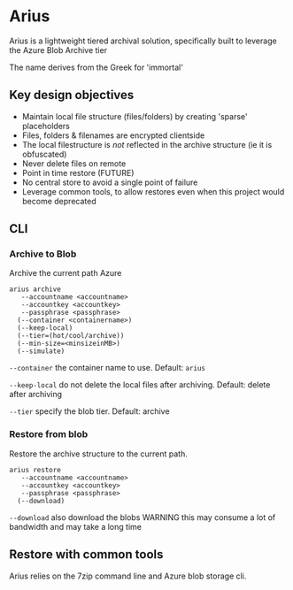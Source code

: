 # Arius
Arius is a lightweight tiered archival solution, specifically built to leverage the Azure Blob Archive tier

The name derives from the Greek for 'immortal'

## Key design objectives
* Maintain local file structure (files/folders) by creating 'sparse' placeholders
* Files, folders & filenames are encrypted clientside
* The local filestructure is _not_ reflected in the archive structure (ie it is obfuscated)
* Never delete files on remote
* Point in time restore (FUTURE)
* No central store to avoid a single point of failure
* Leverage common tools, to allow restores even when this project would become deprecated

## CLI

### Archive to Blob
Archive the current path Azure

```
arius archive 
   --accountname <accountname> 
   --accountkey <accountkey> 
   --passphrase <passphrase>
  (--container <containername>) 
  (--keep-local)
  (--tier=(hot/cool/archive))
  (--min-size=<minsizeinMB>)
  (--simulate)
```

``--container`` the container name to use. Default: ``arius``

``--keep-local`` do not delete the local files after archiving. Default: delete after archiving

``--tier`` specify the blob tier. Default: archive


### Restore from blob
Restore the archive structure to the current path.

```
arius restore
   --accountname <accountname> 
   --accountkey <accountkey> 
   --passphrase <passphrase>
  (--download)
```

``--download`` also download the blobs WARNING this may consume a lot of bandwidth and may take a long time

## Restore with common tools

Arius relies on the 7zip command line and Azure blob storage cli.
